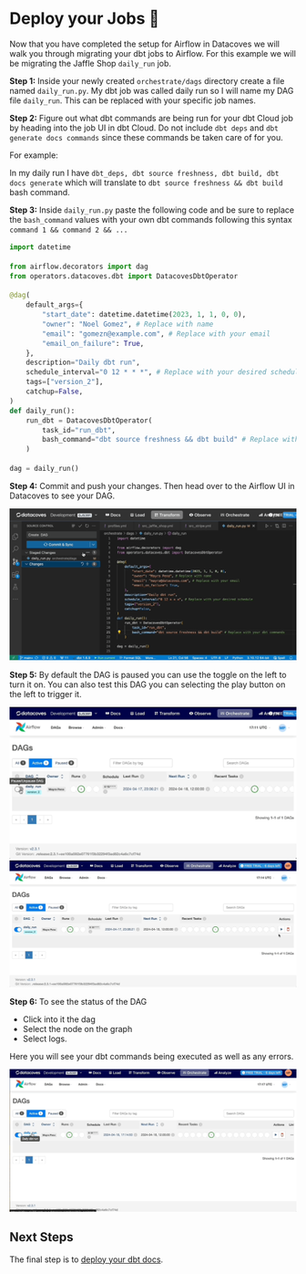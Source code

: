 # Deploy your Jobs 🚀

Now that you have completed the setup for Airflow in Datacoves we will walk you through migrating your dbt jobs to Airflow. For this example we will be migrating the Jaffle Shop `daily_run` job. 

**Step 1:** Inside your newly created `orchestrate/dags` directory create a file named `daily_run.py`. My dbt job was called daily run so I will name my DAG file `daily_run`. This can be replaced with your specific job names.

**Step 2:** Figure out what dbt commands are being run for your dbt Cloud job by heading into the job UI in dbt Cloud. Do not include `dbt deps` and `dbt generate docs commands` since these commands be taken care of for you. 

For example:

In my daily run I have `dbt_deps, dbt source freshness, dbt build, dbt docs generate` which will translate to `dbt source freshness && dbt build` bash command.

**Step 3:** Inside `daily_run.py` paste the following code and be sure to replace the `bash_command` values with your own dbt commands following this syntax `command 1 && command 2 && ...`

```python
import datetime

from airflow.decorators import dag
from operators.datacoves.dbt import DatacovesDbtOperator

@dag(
    default_args={
        "start_date": datetime.datetime(2023, 1, 1, 0, 0),
        "owner": "Noel Gomez", # Replace with name
        "email": "gomezn@example.com", # Replace with your email
        "email_on_failure": True,
    },
    description="Daily dbt run",
    schedule_interval="0 12 * * *", # Replace with your desired schedule 
    tags=["version_2"],
    catchup=False,
)
def daily_run():
    run_dbt = DatacovesDbtOperator(
        task_id="run_dbt", 
        bash_command="dbt source freshness && dbt build" # Replace with your dbt commands
    )

dag = daily_run()
```

**Step 4:** Commit and push your changes. Then head over to the Airflow UI in Datacoves to see your DAG.

![Airflow UI](./assets/migration_airflow_ui.gif)

**Step 5:** By default the DAG is paused you can use the toggle on the left to turn it on. You can also test this DAG you can selecting the play button on the left to trigger it. 

![Airflow Toggle](./assets/migration_airflow_toggle.gif)
![Airflow Trigger](./assets/migration_airflow_trigger_dag.gif)

**Step 6:** To see the status of the DAG
-  Click into it the dag 
-  Select the node on the graph 
-  Select logs. 
 
Here you will see your dbt commands being executed as well as any errors.

![Airflow Logs](./assets/migration_airflow_logs.gif)

## Next Steps

The final step is to [deploy your dbt docs](getting-started/dbt-cloud-migration/deploy-dbt-docs.md).


  